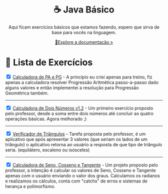 <html>
<body>
<div style="text-align: center">
    <h1>☕ Java Básico</h1>
    <p>Aqui ficam exercícios básicos que estamos fazendo, espero que sirva de base para vocês na linguagem.</p>
    <p style="text-align: center"><a href="https://github.com/Cartulo/Exercicios/tree/main/HTML%20e%20JS">🔎Explore a documentação »</a></p>
</div>

<h1>📝 Lista de Exercícios</h1>
<p>
<input type="checkbox" checked>
<a href="https://github.com/Cartulo/Exercicios/blob/main/HTML%20e%20JS/exercicio1-basico.html">Calculadora de PA e PG</a> - A princípio eu criei apenas para treino, fiz apenas a calculadora resolver Progressão Aritmética passo-a-passo dado alguns valores e então implementei a resolução para Progressão Geométrica também.
</p>

---

<p>
<input type="checkbox" checked>
<a href="https://github.com/Cartulo/Exercicios/blob/main/HTML%20e%20JS/exercicio1-basico.html">Calculadora de Dois Números v1.2</a> - Um primeiro exercício proposto pelo professor, desde a soma entre dois números até concluir as quatro operações básicas. Agora melhorado ;)
</p>

---

<p>
<input type="checkbox" checked>
<a href="https://github.com/Cartulo/Exercicios/blob/main/HTML%20e%20JS/exercicio1-basico.html">Verificador de Triângulos</a> - Tarefa proposta pelo professor, é um aplicativo que após apresentar 3 valores (que seriam os lados de um triângulo) o aplicativo retorna ao usuário a resposta de que tipo de triângulo seria. (equilátero, escaleno ou isósceles)
</p>

---

<p>
<input type="checkbox" checked>
<a href="https://github.com/Cartulo/Exercicios/blob/main/HTML%20e%20JS/exercicio1-basico.html">Calculadora de Seno, Cosseno e Tangente</a> - Um projeto proposto pelo professor, a intenção é calcular os valores de Seno, Cosseno e Tangente apenas com o usuário enviando o valor dos graus. Calculamos os radianos e realizamos os cálculos, conta com "catchs" de erros e sistemas de herança e polimorfismo.
</p>
